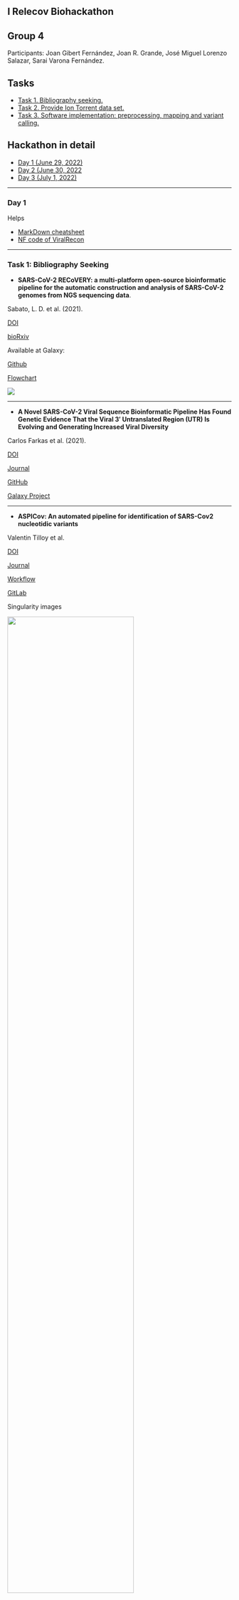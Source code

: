 <a name="home"></a>
  
## I Relecov Biohackathon
## Group 4
Participants: Joan Gibert Fernández, Joan R. Grande, José Miguel Lorenzo Salazar, Sarai Varona Fernández.

## Tasks

<ul>
  <li><a href="#BibliographySeeking">Task 1. Bibliography seeking.</a></li>
  <li><a href="#IonTorrentData">Task 2. Provide Ion Torrent data set.</a></li>
  <li><a href="#SoftwareImplementation">Task 3. Software implementation: preprocessing, mapping and variant calling.</a></li>
</ul>

## Hackathon in detail
<ul>
  <li><a href="#Day1">Day 1 (June 29, 2022)</a></i>
  <li><a href="#Day2">Day 2 (June 30, 2022</a></i>
  <li><a href="#Day3">Day 3 (July 1, 2022)</a></i>
</ul>

---

<a name="Day1"></a>
### Day 1

<!-- ************************** SECTION HERE -->

Helps
- [MarkDown cheatsheet](https://www.markdownguide.org/cheat-sheet/)
- [NF code of ViralRecon](https://github.com/jlorsal/viralrecon)

---

<a name="BibliographySeeking"></a>
### Task 1: Bibliography Seeking

- **SARS-CoV-2 RECoVERY: a multi-platform open-source bioinformatic pipeline for the automatic construction and 
analysis of SARS-CoV-2 genomes from NGS sequencing data**. 

Sabato, L. D. et al. (2021).

[DOI](https://doi.org/10.1101/2021.01.16.425365)

[bioRxiv](https://www.biorxiv.org/content/10.1101/2021.01.16.425365v1)

Available at Galaxy: [](https://https//aries.iss.it)

[Github](https://github.com/aknijn/sars-cov-2-recovery)

[Flowchart](https://github.com/aknijn/sars-cov-2-recovery/blob/main/sars-cov-2-recovery.png)

<img src="../group4/images/sars-cov-2-recovery.png" />

---

- **A Novel SARS-CoV-2 Viral Sequence Bioinformatic Pipeline Has Found Genetic Evidence That the Viral 3′ Untranslated Region (UTR) Is Evolving and Generating Increased Viral Diversity**

Carlos Farkas et al. (2021).

[DOI](https://doi.org/10.3389/fmicb.2021.665041)

[Journal](https://www.frontiersin.org/articles/10.3389/fmicb.2021.665041/full)

[GitHub]( https://github.com/cfarkas/SARS-CoV-2-freebayes)

[Galaxy Project](https://usegalaxy.org/u/carlosfarkas/h/snpeffsars-cov-2)

---

- **ASPICov: An automated pipeline for identification of SARS-Cov2 nucleotidic variants**

Valentin Tilloy et al. 

[DOI](https://doi.org/10.1371/journal.pone.0262953)

[Journal](https://journals.plos.org/plosone/article?id=10.1371/journal.pone.0262953)

[Workflow](https://journals.plos.org/plosone/article/figure/image?size=large&id=10.1371/journal.pone.0262953.g001)

[GitLab](https://gitlab.com/vtilloy/aspicov)

Singularity images

<img src="../group4/images/journal.pone.0262953.g001.PNG" width="75%" />

---

- **Ion torrent-based nasopharyngeal swab metatranscriptomics in COVID-19**

Gubio S. Campos et al. (2020).

[DOI](https://doi.org/10.1016/j.jviromet.2020.113888)

[Journal]https://www.sciencedirect.com/science/article/pii/S0166093420301403)

Workflow:

<img src="../group4/images/1-s2.0-S0166093420301403-gr1_lrg.jpg" />

---

- **Comparison of Illumina MiSeq and the Ion Torrent PGM and S5 platforms for whole-genome sequencing of picornaviruses and caliciviruses**

Rachel L. Marine et atl. (2020).

[DOI](https://doi.org/10.1016/j.jviromet.2020.113865)

[Journal](https://www.sciencedirect.com/science/article/pii/S0166093420301178)

---

- **SARS-CoV-2 Whole-Genome Sequencing by Ion S5 Technology—Challenges, Protocol Optimization and Success Rates for Different Strains**

Maria Szargut et al. (2022).

[DOI](https://doi.org/10.3390%2Fv14061230)

[Journal](https://www.ncbi.nlm.nih.gov/pmc/articles/PMC9227152/)

  <p align="right" dir="auto">
   <a href="#home" title="Up">
    <img src="../group4/images/home-icon.png" style="max-width: 100%;">
   </a>
 </p>
  

---
  
<!-- ************************** SECTION HERE -->

<a name="IonTorrentData"></a>
### Task 2: Ion Torrent dataset

- Use FASTQ files from IonTorrent sequencing technology (PGM and/or S5) from the HERA project as benchmarking to test Viral-Recon. We have access to FASTQ files for ten known samples provided by BU-ISCIII. We want to test:
  <ol>
    <li>The raw FASTQ files into Viral-Recon.</li>
    <li>The uBam files (some sort of raw FASTQ format file from IonTorrent).</li>
    <li>The FASTQ files with some preprocessing filtering (BQ>20).</li>
  </ol>
- Test directly with the FASTQ files provided (if any) into Viral-Recon.
- Set a BaseQuality filter (?) and other possible filters (depending on the noise within the input reads, specially in indels) in the config of Viral-Recon.
- Sarai and Joan provided examples of FASTQ obtained with IonTorrent technologies.

  <p align="right" dir="auto">
   <a href="#home" title="Up">
    <img src="../group4/images/home-icon.png" style="max-width: 100%;">
   </a>
 </p>
  
  
---

<!-- ************************** SECTION HERE -->
 
<a name="SoftwareImplementation"></a>
### Task 3: Software Implementation

- Check if a UBam-to-FASTQ is needed depending on the IonTorrent datasets provided.
- Several outputs are expected: FASTQ (if the user knows how to download files in this format from the sequencing platform), uBAM and BAM.
- We will need to test TMAP and IRMA.

**Tools to preprocess the Ion Torrent FASTQ files in case they are provided as BAM or uBAM**

**How to perform BAM-to-FASTQ**

> [Samtools: bam2fq](http://www.htslib.org/doc/1.1/samtools.html)

```Bash
inBAM="unsorted.bam"
outBAM="sorted.bam"

# Sort paired-end read alignment in BAM file (sort by name -n)
samtools sort -n ${inBAM} -o ${outBAM}

# Convert BAM to single FASTQ
BAM="sorted.bam"
FASTQ="output.fastq"
samtools bam2fq ${BAM} > ${FASTQ}

# Convert BAM into separate R1 and R2 FASTQ files
BAM="sorted.bam"
FASTQ1="sample_R1.fastq"
FASTQ2="sample_R2.fastq"
samtools fastq -@ 8 ${BAM} \
    -1 ${FASTQ1} \
    -2 ${FASTQ2} \
    -0 /dev/null -s /dev/null -n
```

> [BEDtools: bamtofastq](https://bedtools.readthedocs.io/en/latest/content/tools/bamtofastq.html)

```Bash
BAM="input.bam"
FASTQ1="forward.fastq"
FASTQ2="reverse.fastq"
bedtools bamtofastq -i ${BAM} -fq ${FASTQ1} -fq2 ${FASTQ2}
```

> [PICARD](http://broadinstitute.github.io/picard/command-line-overview.html#SamToFastq)
```Bash
BAM="input.bam"
FASTQ1="forward.fastq"
FASTQ2="reverse.fastq"
java -Xmx2g -jar Picard-SamToFastq.jar \
    I=${BAM} \
    F=${FASTQ1} \
    F2=${FASTQ2}

#Note, F2 to get paired-end fastq files (R1 and R2)
```

> [bamtools](https://github.com/pezmaster31/bamtools)

```Bash
BAM="input.bam"
FASTQ="output.fastq"
bamtools convert -in ${BAM} --format fastq > ${FASTQ}

# Split an interleaved FASTQ extracting reads ending with '/1' or '/2'
FASTQ="interleaved.fastq"
FASTQ1="forward.fastq"
FASTQ2="reverse.fastq"
cat ${FASTQ} | grep '^@.*/1$' -A 3 --no-group-separator > ${FASTQ1}
cat ${FASTQ} | grep '^@.*/2$' -A 3 --no-group-separator > ${FASTQ2}
```

---

> Tools used with IonTorrent data

<ul>
  <li><a href="https://wonder.cdc.gov/amd/flu/irma/">IRMA, Iterative Refinement Meta-Assembler (from CDC):</li>
  <ul>
    <li><a href="https://github.com/peterk87/irma">IRMA GitHub.</a></li>
    <li><a href="https://bmcgenomics.biomedcentral.com/articles/10.1186/s12864-016-3030-6">IRMA paper.</a></li>
    <li><a href="https://github.com/peterk87/irma/blob/master/IRMA_RES/defaults.sh">IRMA default values.</a></li>
  </ul>
  <li><a href="https://github.com/iontorrent/TS/tree/master/Analysis/TMAP">TMAP, Torrent Mapping Alignment Program (GitHub repository).</a></li>
</ul>


  <p align="right" dir="auto">
   <a href="#home" title="Up">
    <img src="../group4/images/home-icon.png" style="max-width: 100%;">
   </a>
 </p>
  
---

**Experiments**

- Run ViralRecon with FASTQ from the HERA QCs.
- Run IRMA with FASTQ files.

  <p align="right" dir="auto">
   <a href="#home" title="Up">
    <img src="../group4/images/home-icon.png" style="max-width: 100%;">
   </a>
 </p>
 
---

<a name="Day2"></a>
### Day 2

<!-- ************************** SECTION HERE -->

> SyncUP meeting in the morning:

- To get IonTorrent output files: FASTQ, uBAM or BAM? It depends on the sequencer: PGM or S5?
- Ask the HERA staff about the QC results: how many laboratories in RELECOV are producing IonTorrent data? In which format?
- If we start from BAM (already mapped reads with TMAP), we can go directly with ViralRecon?
- If we start from uBAM, try the BAM-to-FASTQ.
- If we start from FASTQ, find the corresponging BED files.
- Provide SFTP credentials to Joan to share data.
- Several things to do in the very near future:
<ul>
  <ul>
  <li>Perform a survey within the RELECOV labs currently using IonTorrent technology to know which files they produce (BAM, uBAM, FASTQ...).</li>
  <li>Test ViralRecon using a uBAM previously converted to FASTQ from the very first step of the pipeline.</li>
  <li>Test ViralRecon using a BAM (already mapped with TMAP) after the mapping step.</li>
  </ul> 
</ul>

**Experimental code for TMAP**

```Bash
# Define dirs and files
refdir="dir-to-reference"
ref="NC_045512.2.fasta"
indir="dir-to-FASTQ"
fastq="sample.fastq.gz"
tmap="dir-to-tmap/tmap"
sam="test.sam"
bam="test.bam"

$tmap mapall -f ${refdir}/${ref} \
  -i fastq -r ${fastqdir}/${fastq} \
  -s ${sam} \
  -v -Y -u -o 0 stage1 map4

samtools view -S -b ${sam} > ${bam}

samtools flagstat ${bam}
# Example
#262144 + 0 in total (QC-passed reads + QC-failed reads)
#262144 + 0 primary
#0 + 0 secondary
#0 + 0 supplementary
#0 + 0 duplicates
#0 + 0 primary duplicates
#261016 + 0 mapped (99.57% : N/A)
#261016 + 0 primary mapped (99.57% : N/A)
#0 + 0 paired in sequencing
#0 + 0 read1
#0 + 0 read2
#0 + 0 properly paired (N/A : N/A)
#0 + 0 with itself and mate mapped
#0 + 0 singletons (N/A : N/A)
#0 + 0 with mate mapped to a different chr
#0 + 0 with mate mapped to a different chr (mapQ>=5)

# Sort BAM
inBAM="test.bam"
outBAM="test.sorted.bam"
samtools sort ${inBAM} > ${outBAM}

# Keep only mapped reads [Optional]
inBAM="test.sorted.bam"
outBAM="test.sorted.mapped.bam"
samtools view -F 0x04 -b ${inBAM} > ${outBAM}

# Pileup and make consensus FASTA using different thresholds for 'minimum quality score threshold to count base' (q), 
# 'minimum frequency threshold to call consensus (t=0-1)', and 'minimum depth to call consensus' (m)
q=20
t=0
m=10
BAM="test.sorted.mapped.bam"
FASTA="test.fasta"
samtools mpileup -A -Q 0 ${BAM} | ivar consensus -p test.fasta -q ${q} -t ${0} -m ${10}
```

  <p align="right" dir="auto">
   <a href="#home" title="Up">
    <img src="../group4/images/home-icon.png" style="max-width: 100%;">
   </a>
 </p>

---

> Wrap up of Day 2

- We tested 10 FASTQ files from Ion Torrent technology from the HERA QC with ViralRecon.
- We compared the global results provided by Nexclade-web. The lineages/clades match is total (10 out of 10).
- At the nucleotide level, we saw some divergences across the viral genome, probably related to how IonTorrent (IRMA?) and ViralRecon process the allele frequencies at the variant calling and consensus steps.
- We suggest widening the benchmarking using tens of samples (provided by Joan) to find other mismatches and study in detail some of the discrepancies (i.e. nucleotides close to primer ends, deletions of two and three AA, etc.).
- We clean-the-house at the sFTP site to upload more IonTorrent files for Day 3.
- We need the IonTorrent SARS-CoV-2 protocol primer manifest BED files!

  <p align="right" dir="auto">
   <a href="#home" title="Up">
    <img src="../group4/images/home-icon.png" style="max-width: 100%;">
   </a>
 </p>
 
---

<a name="Day3"></a>
### Day 3

<!-- ************************** SECTION HERE -->

> SyncUP meeting in the morning:

- We checked the Base Quality encoding of IonTorrent FASTQ files. As it uses the tilde character ('~'), which is ASCII(126), it seems IonTorrent provides Phred-like values as Illumina 1.3-1.8 encoding scale, ranging from 64 to 126. Therefore, it will be necessary to **substract 64 from the Phred-like values used by these FASTQ or adapt the corresponging filters in Viral-Recon NF configuration**. [See Phylogenomics: An Introduction, p. 84](https://books.google.es/books?id=ZGsmDwAAQBAJ&pg=PA83&lpg=PA83&dq=what+is+~+in+phred+Ion+Torrent+FASTQ&source=bl&ots=j4GdHZCWZA&sig=ACfU3U0mfwn8ddmorz-kpQJi6BQqvpxB4w&hl=en&sa=X&ved=2ahUKEwi5qcGCsdf4AhWFC-wKHY8iBEwQ6AF6BAgTEAM#v=onepage&q=what%20is%20~%20in%20phred%20Ion%20Torrent%20FASTQ&f=false)

<p>
  <center>
    <img src="https://github.com/jlorsal/relecov_biohackaton/blob/ion_torrent/group4/images/FASTQ_IonTorrent_base-qual_encoding.png" width=75%" />
    </center>
</p>

- FASTQ automatically detects this encoding and shows the corresponding Sanger/Illumina 1.9 equivalente encoding:

<p>
  <center>
  <img src="./images/fastqc_it.png" width="75%" />
  </center>
</p>

...




